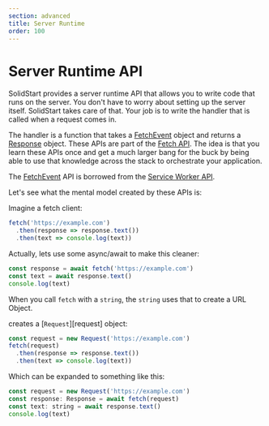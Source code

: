 ```yaml
---
section: advanced
title: Server Runtime
order: 100
---
```


# Server Runtime API

SolidStart provides a server runtime API that allows you to write code that runs on the server. You don't have to worry about setting up the server itself. SolidStart takes care of that. Your job is to write the handler that is called when a request comes in.

The handler is a function that takes a [FetchEvent][fetchevent] object and returns a [Response][response] object. These APIs are part of the [Fetch API](https://developer.mozilla.org/en-US/docs/Web/API/Fetch_API). The idea is that you learn these APIs once and get a much larger bang for the buck by being able to use that knowledge across the stack to orchestrate your application.

The [FetchEvent] API is borrowed from the [Service Worker API][serviceworker]. 

Let's see what the mental model created by these APIs is:

Imagine a fetch client:

```js
fetch('https://example.com')
  .then(response => response.text())
  .then(text => console.log(text))
```

Actually, lets use some async/await to make this cleaner:

```js
const response = await fetch('https://example.com')
const text = await response.text()
console.log(text)
```

When you call `fetch` with a `string`, the `string` uses that to create a URL Object.


creates a [`Request`][request] object:

```js
const request = new Request('https://example.com')
fetch(request)
  .then(response => response.text())
  .then(text => console.log(text))
```

Which can be expanded to something like this:

```js
const request = new Request('https://example.com')
const response: Response = await fetch(request)
const text: string = await response.text()
console.log(text)
```





[response]: https://developer.mozilla.org/en-US/docs/Web/API/Response
[fetchevent]: https://developer.mozilla.org/en-US/docs/Web/API/FetchEvent
[serviceworker]: https://developer.mozilla.org/en-US/docs/Web/API/Service_Worker_API

